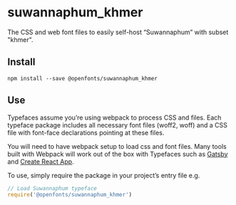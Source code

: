 
# suwannaphum_khmer

The CSS and web font files to easily self-host “Suwannaphum” with subset "khmer".

## Install

`npm install --save @openfonts/suwannaphum_khmer`

## Use

Typefaces assume you’re using webpack to process CSS and files. Each typeface
package includes all necessary font files (woff2, woff) and a CSS file with
font-face declarations pointing at these files.

You will need to have webpack setup to load css and font files. Many tools built
with Webpack will work out of the box with Typefaces such as [Gatsby](https://github.com/gatsbyjs/gatsby)
and [Create React App](https://github.com/facebookincubator/create-react-app).

To use, simply require the package in your project’s entry file e.g.

```javascript
// Load Suwannaphum typeface
require('@openfonts/suwannaphum_khmer')
```

